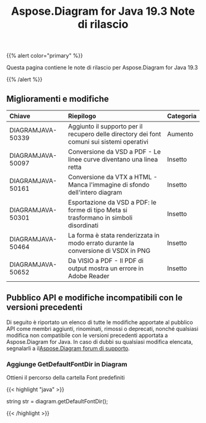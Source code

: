 ﻿---
title: Aspose.Diagram for Java 19.3 Note di rilascio
type: docs
weight: 100
url: /it/java/aspose-diagram-for-java-19-3-release-notes/
---
{{% alert color="primary" %}} 

Questa pagina contiene le note di rilascio per Aspose.Diagram for Java 19.3

{{% /alert %}} 
## **Miglioramenti e modifiche**

|**Chiave**|**Riepilogo**|**Categoria**|
|:- |:- |:- |
|DIAGRAMJAVA-50339|Aggiunto il supporto per il recupero delle directory dei font comuni sui sistemi operativi|Aumento|
|DIAGRAMJAVA-50097|Conversione da VSD a PDF - Le linee curve diventano una linea retta|Insetto|
|DIAGRAMJAVA-50161|Conversione da VTX a HTML - Manca l'immagine di sfondo dell'intero diagram|Insetto|
|DIAGRAMJAVA-50301|Esportazione da VSD a PDF: le forme di tipo Meta si trasformano in simboli disordinati|Insetto|
|DIAGRAMJAVA-50464|La forma è stata renderizzata in modo errato durante la conversione di VSDX in PNG|Insetto|
|DIAGRAMJAVA-50652|Da VISIO a PDF - Il PDF di output mostra un errore in Adobe Reader|Insetto|
## **Pubblico API e modifiche incompatibili con le versioni precedenti**
Di seguito è riportato un elenco di tutte le modifiche apportate al pubblico API come membri aggiunti, rinominati, rimossi o deprecati, nonché qualsiasi modifica non compatibile con le versioni precedenti apportata a Aspose.Diagram for Java. In caso di dubbi su qualsiasi modifica elencata, segnalarli a il[Aspose.Diagram forum di supporto](https://forum.aspose.com/c/diagram/17).
### **Aggiunge GetDefaultFontDir in Diagram**
Ottieni il percorso della cartella Font predefiniti

{{< highlight "java" >}}

  string str =  diagram.getDefaultFontDir();

{{< /highlight >}}
